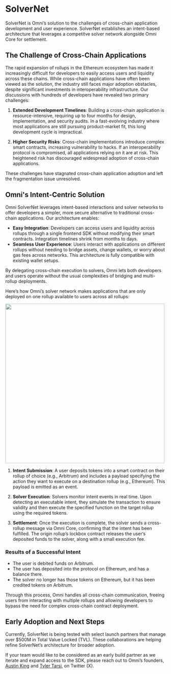 # SolverNet

SolverNet is Omni’s solution to the challenges of cross-chain application development and user experience. SolverNet establishes an intent-based architecture that leverages a competitve solver network alongside Omni Core for settlement.

## The Challenge of Cross-Chain Applications

The rapid expansion of rollups in the Ethereum ecosystem has made it increasingly difficult for developers to easily access users and liquidity across these chains. While cross-chain applications have often been viewed as the solution, the industry still faces major adoption obstacles, despite significant investments in interoperability infrastructure. Our discussions with hundreds of developers have revealed two primary challenges:

1. **Extended Development Timelines**: Building a cross-chain application is resource-intensive, requiring up to four months for design, implementation, and security audits. In a fast-evolving industry where most applications are still pursuing product-market fit, this long development cycle is impractical.

2. **Higher Security Risks**: Cross-chain implementations introduce complex smart contracts, increasing vulnerability to hacks. If an interoperability protocol is compromised, all applications relying on it are at risk. This heightened risk has discouraged widespread adoption of cross-chain applications.

These challenges have stagnated cross-chain application adoption and left the fragmentation issue unresolved.

## Omni's Intent-Centric Solution

Omni SolverNet leverages intent-based interactions and solver networks to offer developers a simpler, more secure alternative to traditional cross-chain applications. Our architecture enables:

- **Easy Integration**: Developers can access users and liquidity across rollups through a single frontend SDK without modifying their smart contracts. Integration timelines shrink from months to days.
- **Seamless User Experience**: Users interact with applications on different rollups without needing to bridge assets, change wallets, or worry about gas fees across networks. This architecture is fully compatible with existing wallet setups.

By delegating cross-chain execution to solvers, Omni lets both developers and users operate without the usual complexities of bridging and multi-rollup deployments.

Here’s how Omni’s solver network makes applications that are only deployed on one rollup available to users across all rollups:

<img src="/img/solver_model.jpg" width="500px"/>

1. **Intent Submission**: A user deposits tokens into a smart contract on their rollup of choice (e.g., Arbitrum) and includes a payload specifying the action they want to execute on a destination rollup (e.g., Ethereum). This payload is emitted as an event.

2. **Solver Execution**: Solvers monitor intent events in real time. Upon detecting an executable intent, they simulate the transaction to ensure validity and then execute the specified function on the target rollup using the required tokens.

3. **Settlement**: Once the execution is complete, the solver sends a cross-rollup message via Omni Core, confirming that the intent has been fulfilled. The origin rollup’s lockbox contract releases the user’s deposited funds to the solver, along with a small execution fee.


### Results of a Successful Intent

- The user is debited funds on Arbitrum.
- The user has deposited into the protocol on Ethereum, and has a balance there.
- The solver no longer has those tokens on Ethereum, but it has been credited tokens on Arbitrum.

Through this process, Omni handles all cross-chain communication, freeing users from interacting with multiple rollups and allowing developers to bypass the need for complex cross-chain contract deployment.

## Early Adoption and Next Steps

Currently, SolverNet is being tested with select launch partners that manage over $500M in Total Value Locked (TVL). These collaborations are helping refine SolverNet’s architecture for broader adoption.

 If your team would like to be considered as an early build partner as we iterate and expand access to the SDK, please reach out to Omni’s founders, [Austin King](https://x.com/0xASK) and [Tyler Tarsi](https://x.com/ttarsi_), on Twitter (X).
